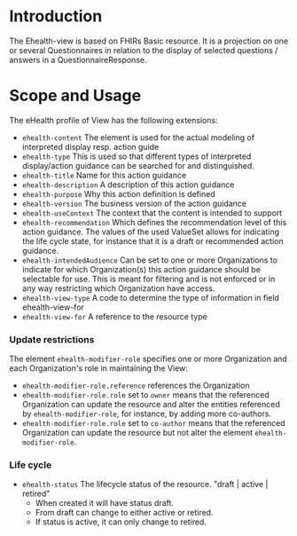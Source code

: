 # Introduction
The Ehealth-view is based on FHIRs Basic resource. It is a projection on one or several Questionnaires in relation to the display of selected questions / answers in a QuestionnaireResponse.

# Scope and Usage
The eHealth profile of View has the following extensions:
* `ehealth-content` The element is used for the actual modeling of interpreted display resp. action guide
* `ehealth-type` This is used so that different types of interpreted display/action guidance can be searched for and distinguished.
* `ehealth-title` Name for this action guidance
* `ehealth-description` A description of this action guidance
* `ehealth-purpose` Why this action definition is defined
* `ehealth-version` The business version of the action guidance
* `ehealth-useContext` The context that the content is intended to support
* `ehealth-recommendation` Which defines the recommendation level of this action guidance. The values of the used ValueSet allows for indicating the life cycle state, for instance that it is a draft or recommended action guidance.
* `ehealth-intendedAudience` Can be set to one or more Organizations to indicate for which Organization(s) this action guidance should be selectable for use. This is meant for filtering and is not enforced or in any way restricting which Organization have access.
* `ehealth-view-type` A code to determine the type of information in field ehealth-view-for 
* `ehealth-view-for` A reference to the resource type

### Update restrictions
The element `ehealth-modifier-role` specifies one or more Organization and each Organization's role in maintaining
the View:

* `ehealth-modifier-role.reference` references the Organization
* `ehealth-modifier-role.role` set to `owner` means that the referenced Organization can update the resource
  and alter the entities referenced by `ehealth-modifier-role`, for instance, by adding more co-authors.
* `ehealth-modifier-role.role` set to `co-author` means that the referenced Organization can update the resource
  but not alter the element `ehealth-modifier-role`.

### Life cycle
* `ehealth-status` The lifecycle status of the resource. "draft | active | retired"
    - When created it will have status draft.
    - From draft can change to either active or retired.
    - If status is active, it can only change to retired.
